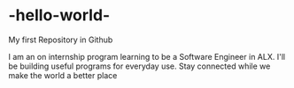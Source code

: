 # -hello-world-
My first Repository in Github

I am an on internship program learning to be a Software Engineer in ALX. I'll be building useful programs for everyday use. Stay connected while we make the world a better place 
